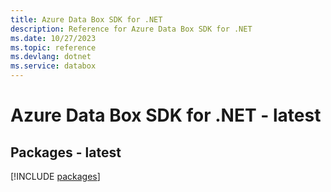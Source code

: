 ```yaml
---
title: Azure Data Box SDK for .NET
description: Reference for Azure Data Box SDK for .NET
ms.date: 10/27/2023
ms.topic: reference
ms.devlang: dotnet
ms.service: databox
---
```

# Azure Data Box SDK for .NET - latest
## Packages - latest
[!INCLUDE [packages](data-box-index.md)]